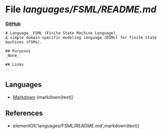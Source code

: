 # File _languages/FSML/README.md_
**[GitHub](https://github.com/softlang/yas/blob/master/languages/FSML/README.md)**
```
# Language _FSML (Finite State Machine Language)_
A simple domain-specific modeling language (DSML) for finite state machines (FSMs).

## Purposes
_None_

## Links
...
```

## Languages
* [Markdown](../languages/Markdown.md) (markdown(text))

## References
* elementOf('languages/FSML/README.md',markdown(text))
